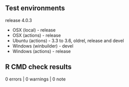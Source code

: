 ## Test environments

release 4.0.3

* OSX (local) - release
* OSX (actions) - release
* Ubuntu (actions) - 3.3 to 3.6, oldrel, release and devel
* Windows (winbuilder) - devel
* Windows (actions) - release

## R CMD check results

0 errors | 0 warnings | 0 note
